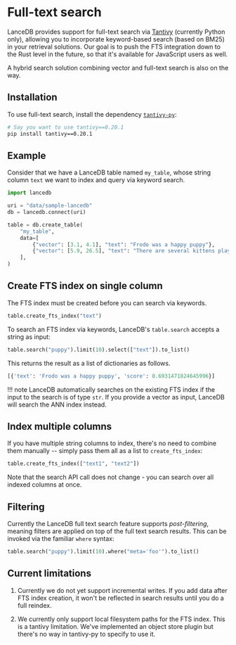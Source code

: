 # Full-text search

LanceDB provides support for full-text search via [Tantivy](https://github.com/quickwit-oss/tantivy) (currently Python only), allowing you to incorporate keyword-based search (based on BM25) in your retrieval solutions. Our goal is to push the FTS integration down to the Rust level in the future, so that it's available for JavaScript users as well.

A hybrid search solution combining vector and full-text search is also on the way.

## Installation

To use full-text search, install the dependency [`tantivy-py`](https://github.com/quickwit-oss/tantivy-py):

```sh
# Say you want to use tantivy==0.20.1
pip install tantivy==0.20.1
```

## Example

Consider that we have a LanceDB table named `my_table`, whose string column `text` we want to index and query via keyword search.

```python
import lancedb

uri = "data/sample-lancedb"
db = lancedb.connect(uri)

table = db.create_table(
    "my_table",
    data=[
        {"vector": [3.1, 4.1], "text": "Frodo was a happy puppy"},
        {"vector": [5.9, 26.5], "text": "There are several kittens playing"},
    ],
)
```

## Create FTS index on single column

The FTS index must be created before you can search via keywords.

```python
table.create_fts_index("text")
```

To search an FTS index via keywords, LanceDB's `table.search` accepts a string as input:

```python
table.search("puppy").limit(10).select(["text"]).to_list()
```

This returns the result as a list of dictionaries as follows.

```python
[{'text': 'Frodo was a happy puppy', 'score': 0.6931471824645996}]
```

!!! note
    LanceDB automatically searches on the existing FTS index if the input to the search is of type `str`. If you provide a vector as input, LanceDB will search the ANN index instead.

## Index multiple columns

If you have multiple string columns to index, there's no need to combine them manually -- simply pass them all as a list to `create_fts_index`:

```python
table.create_fts_index(["text1", "text2"])
```

Note that the search API call does not change - you can search over all indexed columns at once.

## Filtering

Currently the LanceDB full text search feature supports *post-filtering*, meaning filters are
applied on top of the full text search results. This can be invoked via the familiar
`where` syntax:

```python
table.search("puppy").limit(10).where("meta='foo'").to_list()
```

## Current limitations

1. Currently we do not yet support incremental writes.
   If you add data after FTS index creation, it won't be reflected
   in search results until you do a full reindex.

2. We currently only support local filesystem paths for the FTS index. 
   This is a tantivy limitation. We've implemented an object store plugin
   but there's no way in tantivy-py to specify to use it.

